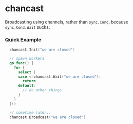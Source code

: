 # chancast

Broadcasting using channels, rather than `sync.Cond`, because `sync.Cond.Wait` sucks.

### Quick Example

```go
  chancast.Init("we are closed")

  // spawn workers
  go func() {
    for {
      select {
      case <-chancast.Wait("we are closed"):
        return
      default:
        // do other things
      }
    }
  }()

  // sometime later..
  chancast.Broadcast("we are closed")
```
